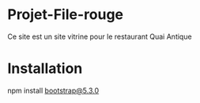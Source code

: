 # Projet-File-rouge

Ce site est un site vitrine pour le restaurant Quai Antique

# Installation

npm install bootstrap@5.3.0